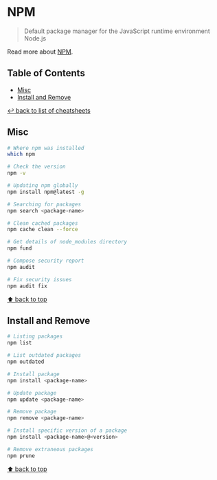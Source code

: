 # NPM
> Default package manager for the JavaScript runtime environment Node.js

Read more about [NPM](https://www.npmjs.com/).

## Table of Contents

* [Misc](#misc)
* [Install and Remove](#install-and-remove)

[↩ back to list of cheatsheets](README.md#list-of-cheatsheets)

## Misc

```bash
# Where npm was installed
which npm

# Check the version
npm -v

# Updating npm globally
npm install npm@latest -g

# Searching for packages
npm search <package-name>

# Clean cached packages
npm cache clean --force

# Get details of node_modules directory
npm fund

# Compose security report
npm audit

# Fix security issues
npm audit fix
```

[⬆ back to top](#table-of-contents)

## Install and Remove

```bash
# Listing packages
npm list

# List outdated packages
npm outdated

# Install package
npm install <package-name>

# Update package
npm update <package-name>

# Remove package
npm remove <package-name>

# Install specific version of a package
npm install <package-name>@<version>

# Remove extraneous packages
npm prune
```

[⬆ back to top](#table-of-contents)
